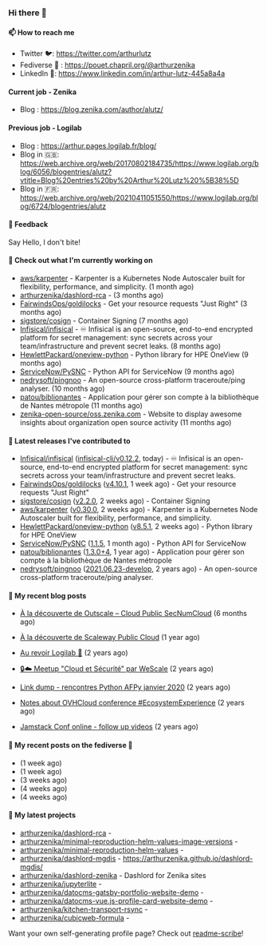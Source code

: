 ### Hi there 👋

#### 📫 How to reach me

- Twitter 🐦: https://twitter.com/arthurlutz
- Fediverse 🐘 : https://pouet.chapril.org/@arthurzenika
- LinkedIn 👔:  https://www.linkedin.com/in/arthur-lutz-445a8a4a

#### Current job - Zenika 

- Blog : https://blog.zenika.com/author/alutz/

#### Previous job - Logilab

- Blog : https://arthur.pages.logilab.fr/blog/
- Blog in 🇬🇧: https://web.archive.org/web/20170802184735/https://www.logilab.org/blog/6056/blogentries/alutz?vtitle=Blog%20entries%20by%20Arthur%20Lutz%20%5B38%5D
- Blog in 🇫🇷: https://web.archive.org/web/20210411051550/https://www.logilab.org/blog/6724/blogentries/alutz

#### 💬 Feedback

Say Hello, I don't bite!

#### 👷 Check out what I'm currently working on

- [aws/karpenter](https://github.com/aws/karpenter) - Karpenter is a Kubernetes Node Autoscaler built for flexibility, performance, and simplicity. (1 month ago)
- [arthurzenika/dashlord-rca](https://github.com/arthurzenika/dashlord-rca) -  (3 months ago)
- [FairwindsOps/goldilocks](https://github.com/FairwindsOps/goldilocks) - Get your resource requests &#34;Just Right&#34; (3 months ago)
- [sigstore/cosign](https://github.com/sigstore/cosign) - Container Signing (7 months ago)
- [Infisical/infisical](https://github.com/Infisical/infisical) - ♾ Infisical is an open-source, end-to-end encrypted platform for secret management: sync secrets across your team/infrastructure and prevent secret leaks. (8 months ago)
- [HewlettPackard/oneview-python](https://github.com/HewlettPackard/oneview-python) - Python library for HPE OneView (9 months ago)
- [ServiceNow/PySNC](https://github.com/ServiceNow/PySNC) - Python API for ServiceNow (9 months ago)
- [nedrysoft/pingnoo](https://github.com/nedrysoft/pingnoo) - An open-source cross-platform traceroute/ping analyser. (10 months ago)
- [patou/biblionantes](https://github.com/patou/biblionantes) - Application pour gérer son compte à la bibliothèque de Nantes métropole (11 months ago)
- [zenika-open-source/oss.zenika.com](https://github.com/zenika-open-source/oss.zenika.com) - Website to display awesome insights about organization open source activity (11 months ago)


#### 🔭 Latest releases I've contributed to

- [Infisical/infisical](https://github.com/Infisical/infisical) ([infisical-cli/v0.12.2](https://github.com/Infisical/infisical/releases/tag/infisical-cli/v0.12.2), today) - ♾ Infisical is an open-source, end-to-end encrypted platform for secret management: sync secrets across your team/infrastructure and prevent secret leaks.
- [FairwindsOps/goldilocks](https://github.com/FairwindsOps/goldilocks) ([v4.10.1](https://github.com/FairwindsOps/goldilocks/releases/tag/v4.10.1), 1 week ago) - Get your resource requests &#34;Just Right&#34;
- [sigstore/cosign](https://github.com/sigstore/cosign) ([v2.2.0](https://github.com/sigstore/cosign/releases/tag/v2.2.0), 2 weeks ago) - Container Signing
- [aws/karpenter](https://github.com/aws/karpenter) ([v0.30.0](https://github.com/aws/karpenter/releases/tag/v0.30.0), 2 weeks ago) - Karpenter is a Kubernetes Node Autoscaler built for flexibility, performance, and simplicity.
- [HewlettPackard/oneview-python](https://github.com/HewlettPackard/oneview-python) ([v8.5.1](https://github.com/HewlettPackard/oneview-python/releases/tag/v8.5.1), 2 weeks ago) - Python library for HPE OneView
- [ServiceNow/PySNC](https://github.com/ServiceNow/PySNC) ([1.1.5](https://github.com/ServiceNow/PySNC/releases/tag/1.1.5), 1 month ago) - Python API for ServiceNow
- [patou/biblionantes](https://github.com/patou/biblionantes) ([1.3.0&#43;4](https://github.com/patou/biblionantes/releases/tag/1.3.0%2B4), 1 year ago) - Application pour gérer son compte à la bibliothèque de Nantes métropole
- [nedrysoft/pingnoo](https://github.com/nedrysoft/pingnoo) ([2021.06.23-develop](https://github.com/nedrysoft/pingnoo/releases/tag/2021.06.23-develop), 2 years ago) - An open-source cross-platform traceroute/ping analyser.

#### 📜 My recent blog posts 

- [À la découverte de Outscale – Cloud Public SecNumCloud](https://blog.zenika.com/2023/02/21/a-la-decouverte-de-outscale-cloud-public-secnumcloud/) (6 months ago)
- [À la découverte de Scaleway Public Cloud](https://blog.zenika.com/2022/09/07/a-la-decouverte-de-scaleway-public-cloud/) (1 year ago)

- [Au revoir Logilab 👋](https://arthur.pages.logilab.fr/blog/au-revoir-logilab.html) (2 years ago)
- [🔒☁️ Meetup &#34;Cloud et Sécurité&#34; par WeScale](https://arthur.pages.logilab.fr/blog/meetup-cloud-et-securite-par-wescale.html) (2 years ago)
- [Link dump - rencontres Python AFPy janvier 2020](https://arthur.pages.logilab.fr/blog/link-dump-rencontres-python-afpy-janvier-2020.html) (2 years ago)
- [Notes about OVHCloud conference #EcosystemExperience](https://arthur.pages.logilab.fr/blog/notes-about-ovhcloud-conference-ecosystemexperience.html) (2 years ago)
- [Jamstack Conf online - follow up videos](https://arthur.pages.logilab.fr/blog/jamstack-conf-online-follow-up-videos.html) (2 years ago)

#### 📜 My recent posts on the fediverse 🐘

- [](https://pouet.chapril.org/@arthurzenika/111018985951990322) (1 week ago)
- [](https://pouet.chapril.org/@arthurzenika/111017590088977283) (1 week ago)
- [](https://pouet.chapril.org/@arthurzenika/110909436445386468) (3 weeks ago)
- [](https://pouet.chapril.org/@arthurzenika/110904228135809879) (4 weeks ago)
- [](https://pouet.chapril.org/@arthurzenika/110899947970953813) (4 weeks ago)

#### 🌱 My latest projects

- [arthurzenika/dashlord-rca](https://github.com/arthurzenika/dashlord-rca) - 
- [arthurzenika/minimal-reproduction-helm-values-image-versions](https://github.com/arthurzenika/minimal-reproduction-helm-values-image-versions) - 
- [arthurzenika/minimal-reproduction-helm-values](https://github.com/arthurzenika/minimal-reproduction-helm-values) - 
- [arthurzenika/dashlord-mgdis](https://github.com/arthurzenika/dashlord-mgdis) - https://arthurzenika.github.io/dashlord-mgdis/
- [arthurzenika/dashlord-zenika](https://github.com/arthurzenika/dashlord-zenika) - Dashlord for Zenika sites
- [arthurzenika/jupyterlite](https://github.com/arthurzenika/jupyterlite) - 
- [arthurzenika/datocms-gatsby-portfolio-website-demo](https://github.com/arthurzenika/datocms-gatsby-portfolio-website-demo) - 
- [arthurzenika/datocms-vue.js-profile-card-website-demo](https://github.com/arthurzenika/datocms-vue.js-profile-card-website-demo) - 
- [arthurzenika/kitchen-transport-rsync](https://github.com/arthurzenika/kitchen-transport-rsync) - 
- [arthurzenika/cubicweb-formula](https://github.com/arthurzenika/cubicweb-formula) - 



Want your own self-generating profile page? Check out [readme-scribe](https://github.com/muesli/readme-scribe)!

